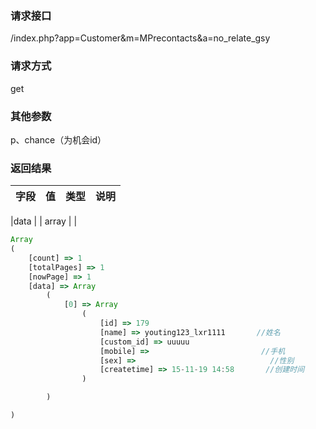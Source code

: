 ### **请求接口**
/index.php?app=Customer&m=MPrecontacts&a=no_relate_gsy


### **请求方式**
get


### **其他参数**
p、chance（为机会id）


### **返回结果**
|字段       |值             |类型    |说明           |
| --------- |--------      |--------|--------       |

|data       |             |  array  |   |



``` javascript
Array
(
    [count] => 1
    [totalPages] => 1
    [nowPage] => 1
    [data] => Array
        (
            [0] => Array
                (
                    [id] => 179
                    [name] => youting123_lxr1111       //姓名
                    [custom_id] => uuuuu
                    [mobile] =>                         //手机
                    [sex] =>                              //性别
                    [createtime] => 15-11-19 14:58       //创建时间 
                )

        )

)

